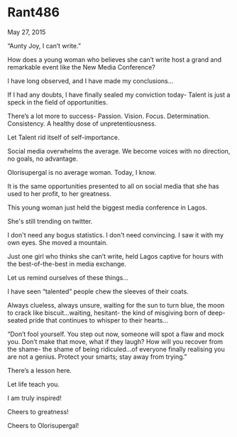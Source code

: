 # Rant486


May 27, 2015

“Aunty Joy, I can’t write.”

How does a young woman who believes she can’t write host a grand and remarkable event like the New Media Conference?

I have long observed, and I have made my conclusions…

If I had any doubts, I have finally sealed my conviction today- Talent is just a speck in the field of opportunities.

There’s a lot more to success- Passion. Vision. Focus. Determination. Consistency. A healthy dose of unpretentiousness.

Let Talent rid itself of self-importance.

Social media overwhelms the average. We become voices with no direction, no goals, no advantage.

Olorisupergal is no average woman. Today, I know.

It is the same opportunities presented to all on social media that she has used to her profit, to her greatness.

This young woman just held the biggest media conference in Lagos.

She's still trending on twitter. 

I don't need any bogus statistics. I don't need convincing. I saw it with my own eyes. She moved a mountain.

Just one girl who thinks she can’t write, held Lagos captive for hours with the best-of-the-best in media exchange.

Let us remind ourselves of these things…

I have seen “talented” people chew the sleeves of their coats.

 Always clueless, always unsure, waiting for the sun to turn blue, the moon to crack like biscuit…waiting, hesitant- the kind of misgiving born of deep-seated pride that continues to whisper to their hearts…

“Don’t fool yourself. You step out now, someone will spot a flaw and mock you. Don’t make that move, what if they laugh? How will you recover from the shame- the shame of being ridiculed…of everyone finally realising you are not a genius. Protect your smarts; stay away from trying.”

There’s a lesson here.

Let life teach you.

I am truly inspired!

Cheers to greatness!

Cheers to Olorisupergal!
